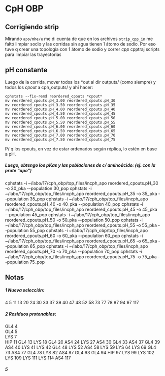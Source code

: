 # CpH OBP

## Corrigiendo strip

Mirando ```apo/mhe/e``` me di cuenta de que en los archivos ```strip_cpp_in``` me
faltó limpiar sodio y las corridas sin agua tienen 1 átomo de sodio. Por eso tuve
q crear una topología con 1 átomo de sodio y correr *cpp* cpptraj scripts para
limpiar las trayectorias

## pH constante

Luego de la corrida, mover todos los \*out al dir outputs/ (como siempre)
y todos los *cpout* a cph_outputs/ y ahí hacer:
```
cphstats --fix-remd reordered_cpouts *cpout*
mv reordered_cpouts.pH_3.00 reordered_cpouts.pH_30
mv reordered_cpouts.pH_3.50 reordered_cpouts.pH_35
mv reordered_cpouts.pH_4.00 reordered_cpouts.pH_40
mv reordered_cpouts.pH_4.50 reordered_cpouts.pH_45
mv reordered_cpouts.pH_5.00 reordered_cpouts.pH_50
mv reordered_cpouts.pH_5.50 reordered_cpouts.pH_55
mv reordered_cpouts.pH_6.00 reordered_cpouts.pH_60
mv reordered_cpouts.pH_6.50 reordered_cpouts.pH_65
mv reordered_cpouts.pH_7.00 reordered_cpouts.pH_70
mv reordered_cpouts.pH_7.50 reordered_cpouts.pH_75
```

P/ q los cpouts, en vez de estar ordenados según réplica, lo estén en base
a pH.

##### Luego, obtengo los pKas y las poblaciones de c/ aminoácido: (ej. con la prote "apo")

cphstats -i ~/labo/17/cph_obp/top_files/incph_apo reordered_cpouts.pH_30 -o 30_pka --population 30_pop 
cphstats -i ~/labo/17/cph_obp/top_files/incph_apo reordered_cpouts.pH_35 -o 35_pka --population 35_pop 
cphstats -i ~/labo/17/cph_obp/top_files/incph_apo reordered_cpouts.pH_40 -o 40_pka --population 40_pop 
cphstats -i ~/labo/17/cph_obp/top_files/incph_apo reordered_cpouts.pH_45 -o 45_pka --population 45_pop 
cphstats -i ~/labo/17/cph_obp/top_files/incph_apo reordered_cpouts.pH_50 -o 50_pka --population 50_pop 
cphstats -i ~/labo/17/cph_obp/top_files/incph_apo reordered_cpouts.pH_55 -o 55_pka --population 55_pop 
cphstats -i ~/labo/17/cph_obp/top_files/incph_apo reordered_cpouts.pH_60 -o 60_pka --population 60_pop 
cphstats -i ~/labo/17/cph_obp/top_files/incph_apo reordered_cpouts.pH_65 -o 65_pka --population 65_pop 
cphstats -i ~/labo/17/cph_obp/top_files/incph_apo reordered_cpouts.pH_70 -o 70_pka --population 70_pop 
cphstats -i ~/labo/17/cph_obp/top_files/incph_apo reordered_cpouts.pH_75 -o 75_pka --population 75_pop 

## Notas

##### 1  Nueva selección:
4
5
11
13
20
24
30
33
37
39
40
47
48
52
58
73
77
78
87
94
97
117

##### 2 Residuos protonables:
GL4 4                                   
GL4 5                                     
LYS 7                                     
HIP 11 
GL4 13 
LYS 18 
GL4 20 
AS4 24 
LYS 27 
AS4 30 
GL4 33 
AS4 37 
GL4 39 
AS4 40 
LYS 41 
LYS 42 
GL4 48 
LYS 52 
AS4 58 
LYS 59 
LYS 64 
LYS 69 
GL4 73 
AS4 77 
GL4 78 
LYS 82 
AS4 87 
GL4 93 
GL4 94 
HIP 97 
LYS 99 
LYS 102
LYS 109
LYS 111
LYS 114
AS4 117

##### 5

